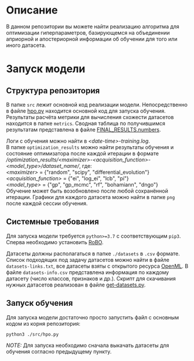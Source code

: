 # Описание
В данном репозитории вы можете найти реализацию алгоритма для оптимизации гиперпараметров, базирующемся на объединении априорной и апостериорной информации об обучении для того или иного датасета.

# Запуск модели
## Структура репозитория
В папке ```src``` лежит основной код реализации модели. Непосредственно в файле [hpo.py](./src/hpo.py) находится основной код для запуска обучения. Результаты расчёта метрики для вычисления схожести датасетов находится в папке ```metrics```. Сводная таблица по получившимся результатам представлена в файле [FINAL_RESULTS.numbers](./FINAL_RESULTS.numbers).

Логи с обучения можно найти в  _\<date-time\>-training.log_.<br>
В папке ```optimization_results``` можно найти результаты обучения и состояние оптимизатора после каждой итерации в формате  _/optimization_results/\<maximizer\>-\<acquisition_function\>-\<model_type\>/dataset_name/_, где:<br>
_\<maximizer\>_ = {"random", "scipy", "differential_evolution"}<br>
_\<acquisition_function\>_ = {"ei", "log_ei", "lcb", "pi"}<br>
_\<model_type\>_ = {"gp", "gp_mcmc", "rf", "bohamiann", "dngo"}<br>
Обучение может быть возобновлено после любой сохранённой итерации.
Графики для каждого датасета можно найти в папке ```png``` после каждой сессии обучения.

## Системные требования

Для запуска модели требуется ```python>=3.7``` с соответствующим ```pip3```. Сперва необходимо установить [RoBO](http://automl.github.io/RoBO/installation.html).

Датасеты должны располагаться в папке ```./datasets``` в ```.csv``` формате.
Список подходящих под задачу датасетов можно найти в файле ```datasets-links.txt```, все датасеты взяты с открытого ресурса [OpenML](https://www.openml.org/home). В файле ```datasets-info.csv``` представлена информация по каждому датасету (число классов, признаков и др.). Скрипт для скачивания нужных датасетов реализован в файле [get-datasets.py](./src/get-datasets.py).

## Запуск обучения
Для запуска модели достаточно просто запустить файл с основным кодом из корня репозитория:
```bash
python3 ./src/hpo.py
```
*NOTE:* Для запуска необходимо сначала выкачать датасеты для обучения согласно предыдущему пункту.

